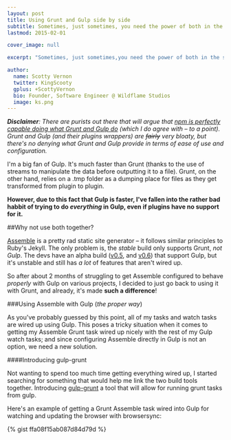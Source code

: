 ```yaml
---
layout: post
title: Using Grunt and Gulp side by side
subtitle: Sometimes, just sometimes, you need the power of both in the same project.
lastmod: 2015-02-01

cover_image: null

excerpt: "Sometimes, just sometimes,you need the power of both in the same project.."

author:
  name: Scotty Vernon
  twitter: KingScooty
  gplus: +ScottyVernon 
  bio: Founder, Software Engineer @ Wildflame Studios
  image: ks.png
---
```


***Disclaimer**: There are purists out there that will argue that [npm is perfectly capable doing what Grunt and Gulp do](http://blog.keithcirkel.co.uk/how-to-use-npm-as-a-build-tool/) (which I do agree with &ndash; to a point). Grunt and Gulp (and their plugins wrappers) are <s>fairly</s> very bloaty, but there's no denying what Grunt and Gulp provide in terms of ease of use and configuration.*

I'm a big fan of Gulp. It's much faster than Grunt (thanks to the use of streams to manipulate the data before outputting it to a file). Grunt, on the other hand, relies on a .tmp folder as a dumping place for files as they get transformed from plugin to plugin.

**However, due to this fact that Gulp is faster, I've fallen into the rather bad habbit of trying to do *everything* in Gulp, even if plugins have no support for it.**

##Why not use both together?

[Assemble](http://assemble.io) is a pretty rad static site generator &ndash; it follows similar principles to Ruby's Jekyll. The only problem is, the *stable* build only supports Grunt, *not Gulp*. The devs have an alpha build ([v0.5](https://github.com/assemble/assemble/tree/v0.5.0), and [v0.6](https://github.com/assemble/assemble/tree/v0.6.0)) that support Gulp, but it's unstable and still has *a lot* of features that aren't wired up.

So after about 2 months of struggling to get Assemble configured to behave *properly* with Gulp on various projects, I decided to just go back to using it with Grunt, and already, it's made **such a difference**!

###Using Assemble with Gulp (*the proper way*)

As you've probably guessed by this point, all of my tasks and watch tasks are wired up using Gulp. This poses a tricky situation when it comes to getting my Assemble Grunt task wired up nicely with the rest of my Gulp watch tasks; and since configuring Assemble directly in Gulp is not an option, we need a new solution.

####Introducing gulp-grunt

Not wanting to spend too much time getting everything wired up, I started searching for something that would help me link the two build tools together. Introducing [gulp-grunt](https://github.com/gratimax/gulp-grunt) a tool that will allow for running grunt tasks from gulp.

Here's an example of getting a Grunt Assemble task wired into Gulp for watching and updating the browser with browsersync:

{% gist ffa08f15ab087d84d79d %}